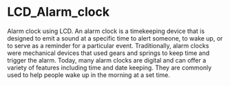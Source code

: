 # LCD_Alarm_clock
Alarm clock using LCD.
An alarm clock is a timekeeping device that is designed to emit a sound at a specific time to alert someone, to wake up, or to serve as a reminder for a particular event. Traditionally, alarm clocks were mechanical devices that used gears and springs to keep time and trigger the alarm. Today, many alarm clocks are digital and can offer a variety of features including time and date keeping. They are commonly used to help people wake up in the morning at a set time.

